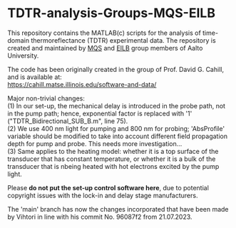 # TDTR-analysis-Groups-MQS-EILB
This repository contains the MATLAB(c) scripts for the analysis of time-domain thermoreflectance (TDTR) experimental data. The repository is created and maintained by [MQS](https://www.aalto.fi/en/department-of-electronics-and-nanoengineering/micro-and-quantum-systems) and [EILB](https://www.aalto.fi/en/department-of-electrical-engineering-and-automation/electronics-integration-and-reliability) group members of Aalto University.

The code has been originally created in the group of Prof. David G. Cahill, and is available at:\
https://cahill.matse.illinois.edu/software-and-data/

Major non-trivial changes:\
(1) In our set-up, the mechanical delay is introduced in the probe path, not in the pump path; hence, exponential factor is replaced with '1' ("TDTR_Bidirectional_SUB_B.m", line 75).\
(2) We use 400 nm light for pumping and 800 nm for probing; 'AbsProfile' variable should be modified to take into account different field propagation depth for pump and probe. This needs more investigation...\
(3) Same applies to the heating model: whether it is a top surface of the transducer that has constant temperature, or whether it is a bulk of the transducer that is nbeing heated with hot electrons excited by the pump light.

Please **do not put the set-up control software here**, due to potential copyright issues with the lock-in and delay stage manufacturers.

The 'main' branch has now the changes incorporated that have been made by Vihtori in line with his commit No. 96087f2 from 21.07.2023.